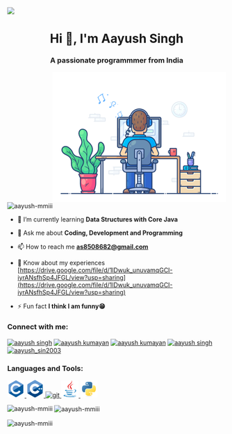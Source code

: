<img src="https://qrangers.com/wp-content/uploads/2021/09/Banner-Introduction-to-3D-Animation.png" align="center">
<h1 align="center">Hi 👋, I'm Aayush Singh</h1>
<h3 align="center">A passionate programmmer from India</h3>
<img align="right" alt="coading" width=400 src="https://raw.githubusercontent.com/SupianIDz/SupianIDz/main/coding.gif">
<p align="left"> <img src="https://komarev.com/ghpvc/?username=aayush-mmiii&label=Profile%20views&color=0e75b6&style=flat" alt="aayush-mmiii" /> </p>

- 🌱 I’m currently learning **Data Structures with Core Java**

- 💬 Ask me about **Coding, Development and Programming**

- 📫 How to reach me **as8508682@gmail.com**

- 📄 Know about my experiences [https://drive.google.com/file/d/1lDwuk_unuvamqGCI-iyrANsfhSp4JFGL/view?usp=sharing](https://drive.google.com/file/d/1lDwuk_unuvamqGCI-iyrANsfhSp4JFGL/view?usp=sharing)

- ⚡ Fun fact **I think I am funny😁**

<h3 align="left">Connect with me:</h3>
<p align="left">
<a href="https://www.linkedin.com/in/aayush-singh-1a5734252/" target="blank"><img align="center" src="https://raw.githubusercontent.com/rahuldkjain/github-profile-readme-generator/master/src/images/icons/Social/linked-in-alt.svg" alt="aayush singh" height="30" width="40" /></a>
<a href="https://www.facebook.com/aayush.kumayan.3" target="blank"><img align="center" src="https://raw.githubusercontent.com/rahuldkjain/github-profile-readme-generator/master/src/images/icons/Social/facebook.svg" alt="aayush kumayan" height="30" width="40" /></a>
<a href="https://instagram.com/aayushkumayan_official?igshid=MzNlNGNkZWQ4Mg==" target="blank"><img align="center" src="https://raw.githubusercontent.com/rahuldkjain/github-profile-readme-generator/master/src/images/icons/Social/instagram.svg" alt="aayush kumayan" height="30" width="40" /></a>
<a href="https://www.hackerrank.com/as8508682?hr_r=1" target="blank"><img align="center" src="https://raw.githubusercontent.com/rahuldkjain/github-profile-readme-generator/master/src/images/icons/Social/hackerrank.svg" alt="aayush singh" height="30" width="40" /></a>
<a href="https://twitter.com/aayush_sin2003" target="blank"><img align="center" src="https://raw.githubusercontent.com/rahuldkjain/github-profile-readme-generator/master/src/images/icons/Social/twitter.svg" alt="aayush_sin2003" height="30" width="40" /></a>
</p>

<h3 align="left">Languages and Tools:</h3>
<p align="left"> <a href="https://www.cprogramming.com/" target="_blank" rel="noreferrer"> <img src="https://raw.githubusercontent.com/devicons/devicon/master/icons/c/c-original.svg" alt="c" width="40" height="40"/> </a> <a href="https://www.w3schools.com/cpp/" target="_blank" rel="noreferrer"> <img src="https://raw.githubusercontent.com/devicons/devicon/master/icons/cplusplus/cplusplus-original.svg" alt="cplusplus" width="40" height="40"/> </a> <a href="https://git-scm.com/" target="_blank" rel="noreferrer"> <img src="https://www.vectorlogo.zone/logos/git-scm/git-scm-icon.svg" alt="git" width="40" height="40"/> </a> <a href="https://www.java.com" target="_blank" rel="noreferrer"> <img src="https://raw.githubusercontent.com/devicons/devicon/master/icons/java/java-original.svg" alt="java" width="40" height="40"/> </a> <a href="https://www.python.org" target="_blank" rel="noreferrer"> <img src="https://raw.githubusercontent.com/devicons/devicon/master/icons/python/python-original.svg" alt="python" width="40" height="40"/> </a> </p>

<p><img align="left" src="https://github-readme-stats.vercel.app/api?username=aayush-mmiii&theme=radical&border_radius=10" alt="aayush-mmiii" /></p>

<p>&nbsp;<img align="center" src="https://github-readme-stats.vercel.app/api/top-langs/?username=aayush-mmiii&layout=donut&theme=radical&border_radius=10" alt="aayush-mmiii" /></p>

<p><img align="center" src="https://github-readme-streak-stats.herokuapp.com/?user=aayush-mmiii&theme=radical&border_radius=10" alt="aayush-mmiii" /></p>
